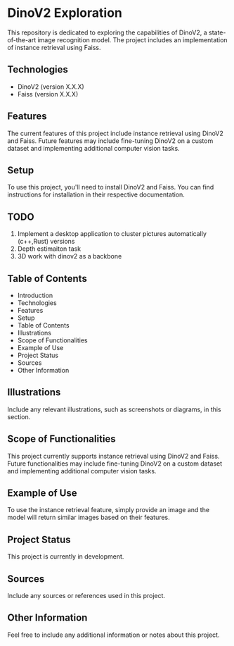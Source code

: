 # DinoV2 Exploration

This repository is dedicated to exploring the capabilities of DinoV2, a state-of-the-art image recognition model. The project includes an implementation of instance retrieval using Faiss.

## Technologies

- DinoV2 (version X.X.X)
- Faiss (version X.X.X)

## Features

The current features of this project include instance retrieval using DinoV2 and Faiss. Future features may include fine-tuning DinoV2 on a custom dataset and implementing additional computer vision tasks.

## Setup

To use this project, you'll need to install DinoV2 and Faiss. You can find instructions for installation in their respective documentation.
## TODO 
1. Implement a desktop application to cluster pictures automatically (c++,Rust) versions 
2. Depth estimaiton task 
3. 3D work with dinov2 as a backbone 
## Table of Contents

- Introduction
- Technologies
- Features
- Setup
- Table of Contents
- Illustrations
- Scope of Functionalities
- Example of Use
- Project Status
- Sources
- Other Information

## Illustrations

Include any relevant illustrations, such as screenshots or diagrams, in this section.

## Scope of Functionalities

This project currently supports instance retrieval using DinoV2 and Faiss. Future functionalities may include fine-tuning DinoV2 on a custom dataset and implementing additional computer vision tasks.

## Example of Use

To use the instance retrieval feature, simply provide an image and the model will return similar images based on their features.

## Project Status

This project is currently in development.

## Sources

Include any sources or references used in this project.

## Other Information

Feel free to include any additional information or notes about this project.